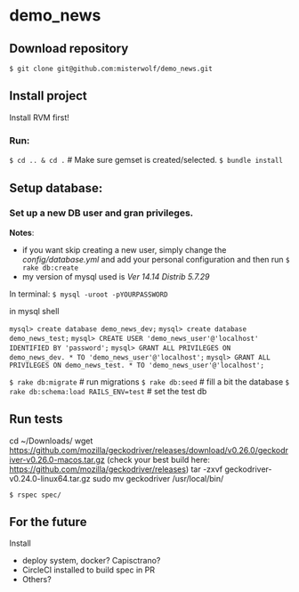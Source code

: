 # demo_news

## Download repository
`$ git clone git@github.com:misterwolf/demo_news.git`

## Install project
Install RVM first!

### Run:
`$ cd .. & cd .` # Make sure gemset is created/selected.
`$ bundle install`

## Setup database:

### Set up a new DB user and gran privileges.
**Notes**:
 - if you want skip creating a new user, simply change the *config/database.yml* and add your personal configuration and then run `$ rake db:create`
 - my version of mysql used is _Ver 14.14 Distrib 5.7.29_

In terminal:
`$ mysql -uroot -pYOURPASSWORD`

in mysql shell

`mysql> create database demo_news_dev;`
`mysql> create database demo_news_test;`
`mysql> CREATE USER 'demo_news_user'@'localhost' IDENTIFIED BY 'password';`
`mysql> GRANT ALL PRIVILEGES ON demo_news_dev. * TO 'demo_news_user'@'localhost';`
`mysql> GRANT ALL PRIVILEGES ON demo_news_test. * TO 'demo_news_user'@'localhost';`

`$ rake db:migrate` # run migrations
`$ rake db:seed` # fill a bit the database
`$ rake db:schema:load RAILS_ENV=test` # set the test db


## Run tests
cd ~/Downloads/
wget https://github.com/mozilla/geckodriver/releases/download/v0.26.0/geckodriver-v0.26.0-macos.tar.gz
(check your best build here: https://github.com/mozilla/geckodriver/releases)
tar -zxvf geckodriver-v0.24.0-linux64.tar.gz
sudo mv geckodriver /usr/local/bin/

`$ rspec spec/`

## For the future
 Install
  - deploy system, docker? Capisctrano?
  - CircleCI installed to build spec in PR
  - Others?

